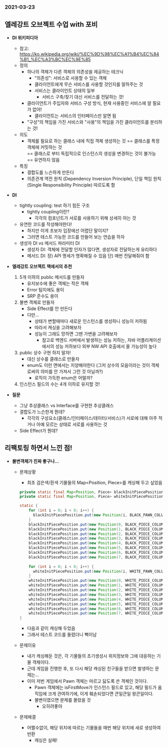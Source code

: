 ### 2021-03-23

## 엘레강트 오브젝트 수업 with 포비
- __DI 위키피디아__
    - 참고: https://ko.wikipedia.org/wiki/%EC%9D%98%EC%A1%B4%EC%84%B1_%EC%A3%BC%EC%9E%85
    - 정의
        - 하나의 객체가 다른 객체의 의존성을 제공하는 테크닉
            - "의존성": 서비스로 사용할 수 있는 객체
            - 클라이언트에게 무슨 서비스를 사용할 것인지를 말하주는 것
            - 서비스는 클라이언트 상태의 일부
                - 서비스 구축/찾기 대신 서비스를 전달하는 것!
        - 클라이언트가 주입자와 서비스 구성 방식, 현재 사용중인 서비스에 알 필요가 없어!
            - 클라이언트는 서비스의 인터페이스만 알면 됨
        - "구성"의 책임을 가진 서비스와 "사용"의 책임을 가진 클라이언트를 분리하는 것!
    - 의도
        - 객체를 필요로 하는 클래스 내에 직접 객체 생성하는 것 == 클래스를 특정 객체에 커밋하는 것  
            == 클래스로 부터 독립적으로 인스턴스의 생성을 변경하는 것이 불가능
            == 유연하지 않음
    - 특징
        - 결합도를 느슨하게 만든다
        - 의존관계 역전 원칙 (Dependency Inversion Principle), 단일 책임 원칙 (Single Responsibility Principle) 따르도록 함
    
- __DI__
    - tightly coupling: test 하기 힘든 구조
        - tightly coupling이란?
            - 각각의 컴포넌트가 서로를 사용하기 위해 상세히 아는 것
    - 유연한 코드를 작성해야한다!
        - 하지만 이게 초보자 입장에선 어렵단 말이지?
        - 그러면 테스트 가능한 코드를 만들어 보는 연습을 하자
    - 생성자 DI vs 메서드 파라미터 DI
        - 생성자 DI: 객체에 전달할 인자가 많다면, 생성자로 전달하는게 유리하다
        - 메서드 DI: 장) API 명세가 명확해질 수 있음 단) 매번 전달해줘야 함

- __엘레강트 오브젝트 책에서의 추천__
    1. 5개 이하의 public 메서드를 만들자
        - 유지보수에 좋은 객체는 작은 객체
        - Error 탐지에도 용이
        - SRP 준수도 용이
    2. 불변 객체로 만들자
        - Side Effect를 안 만든다
        - 다만... 
            - 상태가 변할때마다 새로운 인스턴스를 생성하니 성능이 저하됨
            - 따라서 캐싱을 고려해보자
            - 성능이 그래도 망하면 그땐 가변을 고려해보자
                - 참고로 백엔드 서버에서 발생하는 성능 저하는, 자바 어플리케이션에서의 성능 저하보다 외부 NW API 호출에서 올 가능성이 높다
    3. public 상수 구현 하지 말자!
        - 대신 상수를 클래스로 만들자
        - enum도 이런 면에서는 지양해야한다 (그저 상수의 모음이라는 것이 객체로써의 의미를 안 가져서 그런 것 아닐까?)
            - 로직이 가득한 enum은 어떨까?
    4. 인스턴스 필드의 수는 4개 이하로 유지할 것!

- __질문__
    - 그냥 추상클래스 vs Interface를 구현한 추상클래스
    - 결합도가 느슨한게 뭔데?
        - 각각의 구성요소(클래스/인터페이스/데이터/서비스)가 서로에 대해 아주 적거나 아예 모르는 상태로 서로를 사용하는 것
    - Side Effect가 뭔데?
    
## 리팩토링 하면서 느낀 점!
- __불변객체가 진짜 좋구나...__
    - 문제상황
        - 최초 검은색/흰색 기물들의 Map<Position, Piece>를 캐싱해 두고 싶었음
        ``` Java
        private static final Map<Position, Piece> blackInitPiecePosition = new HashMap<>();
        private static final Map<Position, Piece> whiteInitPiecePosition = new HashMap<>();
        
        static {
            for (int i = 0; i < 8; i++) {
              blackInitPiecePosition.put(new Position(i, BLACK_PAWN_COLUMN), new Pawn(BLACK_PAWN_DIRECTION));
            }
            blackInitPiecePosition.put(new Position(0, BLACK_PIECE_COLUMN), new Rook());
            blackInitPiecePosition.put(new Position(1, BLACK_PIECE_COLUMN), new Knight());
            blackInitPiecePosition.put(new Position(2, BLACK_PIECE_COLUMN), new Bishop());
            blackInitPiecePosition.put(new Position(3, BLACK_PIECE_COLUMN), new Queen());
            blackInitPiecePosition.put(new Position(4, BLACK_PIECE_COLUMN), new King());
            blackInitPiecePosition.put(new Position(5, BLACK_PIECE_COLUMN), new Bishop());
            blackInitPiecePosition.put(new Position(6, BLACK_PIECE_COLUMN), new Knight());
            blackInitPiecePosition.put(new Position(7, BLACK_PIECE_COLUMN), new Rook());
            
            for (int i = 0; i < 8; i++) {
              whiteInitPiecePosition.put(new Position(i, WHITE_PAWN_COLUMN), new Pawn(WHITE_PAWN_DIRECTION));
            }
            whiteInitPiecePosition.put(new Position(0, WHITE_PIECE_COLUMN), new Rook());
            whiteInitPiecePosition.put(new Position(1, WHITE_PIECE_COLUMN), new Knight());
            whiteInitPiecePosition.put(new Position(2, WHITE_PIECE_COLUMN), new Bishop());
            whiteInitPiecePosition.put(new Position(3, WHITE_PIECE_COLUMN), new Queen());
            whiteInitPiecePosition.put(new Position(4, WHITE_PIECE_COLUMN), new King());
            whiteInitPiecePosition.put(new Position(5, WHITE_PIECE_COLUMN), new Bishop());
            whiteInitPiecePosition.put(new Position(6, WHITE_PIECE_COLUMN), new Knight());
            whiteInitPiecePosition.put(new Position(7, WHITE_PIECE_COLUMN), new Rook());
        }
        ```
        - 다음과 같이 캐싱해 두었음
        - 그래서 테스트 코드를 돌렸더니 뻑이남

    - 문제이유
        - 내가 캐싱해둔 것은, 각 기물들의 초기생성시 위치정보와 그에 대응하는 기물 객체이다. 
        - 근데 게임을 진행한 후, 또 다시 해당 캐싱된 친구들을 받으면 발생하는 문제는...
        - 이미 저번 게임에서 Pawn 객체는 마르고 닳도록 쓴 객체인 것이다. 
            - Pawn 객체에는 isFirstMove가 인스턴스 필드로 있고, 해당 필드가 움직임에 크게 관여하기에, 이게 훼손되었다면 큰일큰일 왕큰일이다. 
            - 불변이였으면 문제를 몰랐을 것
                - 오히려좋아
        
    - 문제해결
        - 어쩔수없이, 해당 위치에 따르는 기물들을 매번 해당 위치에 새로 생성하여 반환
            - 캐싱은 실패!
            